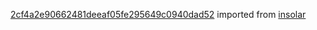 [2cf4a2e90662481deeaf05fe295649c0940dad52](https://github.com/insolar/insolar/commit/2cf4a2e90662481deeaf05fe295649c0940dad52) imported from [insolar](https://github.com/insolar/insolar)
